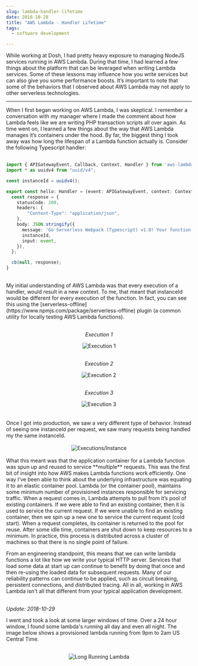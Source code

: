 ```yaml
---
slug: lambda-handler-lifetime
date: 2018-10-28
title: "AWS Lambda - Handler Lifetime"
tags:
  - software development

---
```


While working at Dosh, I had pretty heavy exposure to managing NodeJS services running in AWS Lambda.
During that time, I had learned a few things about the platform that can be leveraged when writing Lambda services.
Some of these lessons may influence how you write services but can also give you some performance boosts.
It’s important to note that some of the behaviors that I observed about AWS Lambda may not apply to other serverless technologies.

<!--more-->
<hr/>

When I first began working on AWS Lambda, I was skeptical.
I remember a conversation with my manager where I made the comment about how Lambda feels like we are writing PHP transaction scripts all over again.
As time went on, I learned a few things about the way that AWS Lambda manages it’s containers under the hood.
By far, the biggest thing I took away was how long the lifespan of a Lambda function actually is.
Consider the following Typescript handler:
<br/><br/>

```typescript
import { APIGatewayEvent, Callback, Context, Handler } from 'aws-lambda';
import * as uuidv4 from "uuid/v4";

const instanceId = uuidv4();

export const hello: Handler = (event: APIGatewayEvent, context: Context, cb: Callback) => {
  const response = {
    statusCode: 200,
    headers: {
        "Content-Type": "application/json",
    },
    body: JSON.stringify({
      message: 'Go Serverless Webpack (Typescript) v1.0! Your function executed successfully!',
      instanceId,
      input: event,
    }),
  };

  cb(null, response);
}
```

<br/>
My initial understanding of AWS Lambda was that every execution of a handler, would result in a new context.
To me, that meant that instanceId would be different for every execution of the function.
In fact, you can see this using the [serverless-offline](https://www.npmjs.com/package/serverless-offline) plugin (a common utility for locally testing AWS Lambda functions).
<br/><br/>

<div>
    <div style="text-align:center">
        <p><i>Execution 1</i></p>
        <img src="/statics/img/offline-execution-1.png" alt="Execution 1" title="Execution 1"/>
    </div>
    <br/>
    <div style="text-align:center">
        <p><i>Execution 2</i></p>
        <img src="/statics/img/offline-execution-2.png" alt="Execution 2" title="Execution 2"/>
    </div>
    <br/>
    <div style="text-align:center">
        <p><i>Execution 3</i></p>
        <img src="/statics/img/offline-execution-3.png" alt="Execution 3" title="Execution 3"/>
    </div>
    <br/>
</div>

<br/>
Once I got into production, we saw a very different type of behavior.
Instead of seeing one instanceId per request, we saw many requests being handled my the same instanceId.
<br/><br/>

<div class="row">
    <div style="text-align:center">
        <img src="/statics/img/executions-per-instance.png" alt="Executions/Instance" title="Executions/Instance"/>
    </div>
</div>

<br/>
What this meant was that the application container for a Lambda function was spun up and reused to service **multiple** requests.
This was the first bit of insight into how AWS makes Lambda functions work efficiently.
One way I’ve been able to think about the underlying infrastructure was equating it to an elastic container pool. 
Lambda (or the container pool), maintains some minimum number of provisioned instances responsible for servicing traffic.
When a request comes in, Lambda attempts to pull from it’s pool of existing containers.
If we were able to find an existing container, then it is used to service the current request. 
If we were unable to find an existing container, then we spin up a new one to service the current request (cold start). 
When a request completes, its container is returned to the pool for reuse.
After some idle time, containers are shut down to keep resources to a minimum.
In practice, this process is distributed across a cluster of machines so that there is no single point of failure.

From an engineering standpoint, this means that we can write lambda functions a lot like how we write your typical HTTP server.
Services that load some data at start up can continue to benefit by doing that once and then re-using the loaded data for subsequent requests.
Many of our reliability patterns can continue to be applied, such as circuit breaking, persistent connections, and distributed tracing.
All in all, working in AWS Lambda isn't all that different from your typical application development.
<br/><br/>

_Update: 2018-10-29_

I went and took a look at some larger windows of time.
Over a 24 hour window, I found some lambda's running all day and even all night.
The image below shows a provisioned lambda running from 9pm to 2am US Central Time.
<br/><br/>

<div class="row">
    <div style="text-align:center">
        <img src="/statics/img/long-running-lambda.png" alt="Long Running Lambda" title="Long Running Lambda"/>
    </div>
</div>
<br/>
